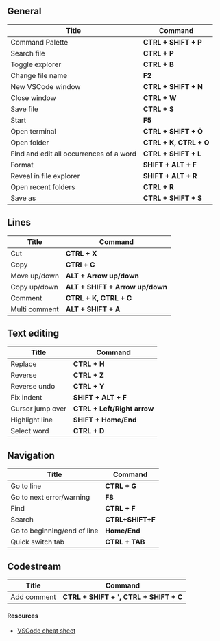 ## General
| Title                                   | Command                |
| --------------------------------------- | ---------------------- |
| Command Palette                         | **CTRL + SHIFT + P**   |
| Search file                             | **CTRL + P**           |
| Toggle explorer                         | **CTRL + B**           |
| Change file name                        | **F2**                 |
| New VSCode window                       | **CTRL + SHIFT + N**   |
| Close window                            | **CTRL + W**           |
| Save file                               | **CTRL + S**           |
| Start                                   | **F5**                 |
| Open terminal                           | **CTRL + SHIFT + Ö**   |
| Open folder                             | **CTRL + K, CTRL + O** |
| Find and edit all occurrences of a word | **CTRL + SHIFT + L**   |
| Format                                  | **SHIFT + ALT + F**    |
| Reveal in file explorer                 | **SHIFT + ALT + R**    |
| Open recent folders                     | **CTRL + R**           |
| Save as                                 | **CTRL + SHIFT + S**   |

##  Lines 
| Title         | Command                         |
| ------------- | ------------------------------- |
| Cut           | **CTRL + X**                    |
| Copy          | **CTRl + C**                    |
| Move up/down  | **ALT + Arrow up/down**         |
| Copy up/down  | **ALT + SHIFT + Arrow up/down** |
| Comment       | **CTRL + K, CTRL + C**          |
| Multi comment | **ALT + SHIFT + A**             |

##  Text editing
| Title            | Command                     |
| ---------------- | --------------------------- |
| Replace          | **CTRL + H**                |
| Reverse          | **CTRL + Z**                |
| Reverse undo     | **CTRL + Y**                |
| Fix indent       | **SHIFT + ALT + F**         |
| Cursor jump over | **CTRL + Left/Right arrow** |
| Highlight line   | **SHIFT + Home/End**        |
| Select word      | **CTRL + D**                |

## Navigation
 | Title                       | Command          |
 | --------------------------- | ---------------- |
 | Go to line                  | **CTRL + G**     |
 | Go to next error/warning    | **F8**           |
 | Find                        | **CTRL + F**     |
 | Search                      | **CTRL+SHIFT+F** |
 | Go to beginning/end of line | **Home/End**     |
 | Quick switch tab            | **CTRL + TAB**   |

 ## Codestream
 | Title       | Command                                |
 | ----------- | -------------------------------------- |
 | Add comment | **CTRL + SHIFT + ', CTRL + SHIFT + C** |

#### Resources
- [VSCode cheat sheet](https://code.visualstudio.com/shortcuts/keyboard-shortcuts-windows.pdf)



